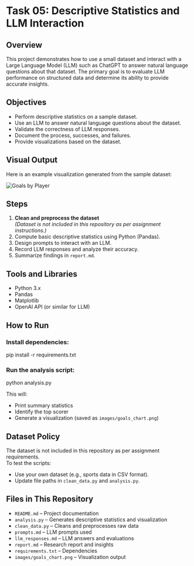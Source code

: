 # Task 05: Descriptive Statistics and LLM Interaction

## Overview
This project demonstrates how to use a small dataset and interact with a Large Language Model (LLM) such as ChatGPT to answer natural language questions about that dataset. The primary goal is to evaluate LLM performance on structured data and determine its ability to provide accurate insights.

## Objectives
- Perform descriptive statistics on a sample dataset.
- Use an LLM to answer natural language questions about the dataset.
- Validate the correctness of LLM responses.
- Document the process, successes, and failures.
- Provide visualizations based on the dataset.

## Visual Output
Here is an example visualization generated from the sample dataset:

![Goals by Player](images/goals_chart.png)

## Steps
1. **Clean and preprocess the dataset**  
   *(Dataset is not included in this repository as per assignment instructions.)*
2. Compute basic descriptive statistics using Python (Pandas).
3. Design prompts to interact with an LLM.
4. Record LLM responses and analyze their accuracy.
5. Summarize findings in `report.md`.

## Tools and Libraries
- Python 3.x
- Pandas
- Matplotlib
- OpenAI API (or similar for LLM)

## How to Run
### Install dependencies:
pip install -r requirements.txt


### Run the analysis script:
python analysis.py


This will:
- Print summary statistics
- Identify the top scorer
- Generate a visualization (saved as `images/goals_chart.png`)

## Dataset Policy
The dataset is not included in this repository as per assignment requirements.  
To test the scripts:
- Use your own dataset (e.g., sports data in CSV format).
- Update file paths in `clean_data.py` and `analysis.py`.

## Files in This Repository
- `README.md` – Project documentation
- `analysis.py` – Generates descriptive statistics and visualization
- `clean_data.py` – Cleans and preprocesses raw data
- `prompts.md` – LLM prompts used
- `llm_responses.md` – LLM answers and evaluations
- `report.md` – Research report and insights
- `requirements.txt` – Dependencies
- `images/goals_chart.png` – Visualization output
